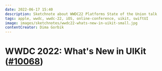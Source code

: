 ```yaml
---
date: 2022-06-17 15:40
description: Sketchnote about WWDC22 Platforms State of the Union talk with news about Swift, SwiftUI, System Experiences and new APIs
tags: apple, wwdc, wwdc-22, iOS, online-conference, uikit, swiftUI
image: images/sketchnotes/wwdc22-whats-new-in-uikit-small.jpg
contentCreator: Dima Gorbik
---
```


# WWDC 2022: What's New in UIKit ([#10068](https://developer.apple.com/videos/play/wwdc2022/10068/))
